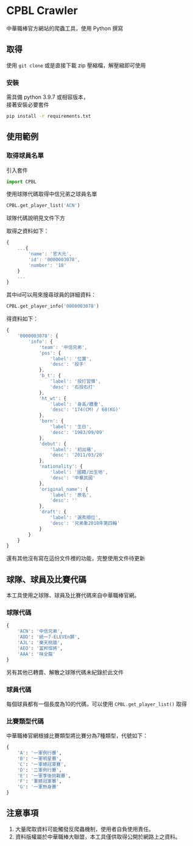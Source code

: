 # CPBL Crawler

中華職棒官方網站的爬蟲工具，使用 Python 撰寫

## 取得

使用 `git clone` 或是直接下載 zip 壓縮檔，解壓縮即可使用

### 安裝

需具備 python 3.9.7 或相容版本，  
接著安裝必要套件

```bash
pip install -r requirements.txt
```

## 使用範例

### 取得球員名單

引入套件

```python
import CPBL
```

使用球隊代碼取得中信兄弟之球員名單

```python
CPBL.get_player_list('ACN')
```

球隊代碼說明見文件下方

取得之資料如下：

```js
{
    ...{
        'name': '官大元',
        'id': '0000003078',
        'number': '18'
    }
    ...
}
```

其中id可以用來搜尋球員的詳細資料：

```python
CPBL.get_player_info('0000003078')
```

得資料如下：

```js
{
    '0000003078': {
        'info': {
            'team': '中信兄弟',
            'pos': {
                'label': '位置',
                'desc': '投手'
            },
            'b_t': {
                'label': '投打習慣',
                'desc': '右投右打'
            },
            'ht_wt': {
                'label': '身高/體重',
                'desc': '174(CM) / 68(KG)'
            },
            'born': {
                'label': '生日',
                'desc': '1983/09/09'
            },
            'debut': {
                'label': '初出場',
                'desc': '2011/03/20'
            },
            'nationality': {
                'label': '國籍/出生地',
                'desc': '中華民國'
            },
            'original_name': {
                'label': '原名',
                'desc': ''
            },
            'draft': {
                'label': '選秀順位',
                'desc': '兄弟象2010年第四輪'
            }
        }
    }
}
```

還有其他沒有寫在這份文件裡的功能，完整使用文件待更新

## 球隊、球員及比賽代碼

本工具使用之球隊、球員及比賽代碼來自中華職棒官網。

### 球隊代碼

```python
{
    'ACN': '中信兄弟',
    'ADD': '統一7-ELEVEn獅',
    'AJL': '樂天桃猿',
    'AEO': '富邦悍將',
    'AAA': '味全龍'
}
```

另有其他已轉賣、解散之球隊代碼未紀錄於此文件

### 球員代碼

每個球員都有一個長度為10的代碼，可以使用 `CPBL.get_player_list()` 取得

### 比賽類型代碼

中華職棒官網根據比賽類型將比賽分為7種類型，代號如下：

```python
{
    'A': '一軍例行賽',
    'B': '一軍明星賽',
    'C': '一軍總冠軍賽',
    'D': '二軍例行賽',
    'E': '一軍季後挑戰賽',
    'F': '軍總冠軍賽',
    'G': '一軍熱身賽'
}
```

## 注意事項

1. 大量爬取資料可能觸發反爬蟲機制，使用者自負使用責任。
2. 資料版權屬於中華職棒大聯盟，本工具僅供取得公開於網路上之資料。
